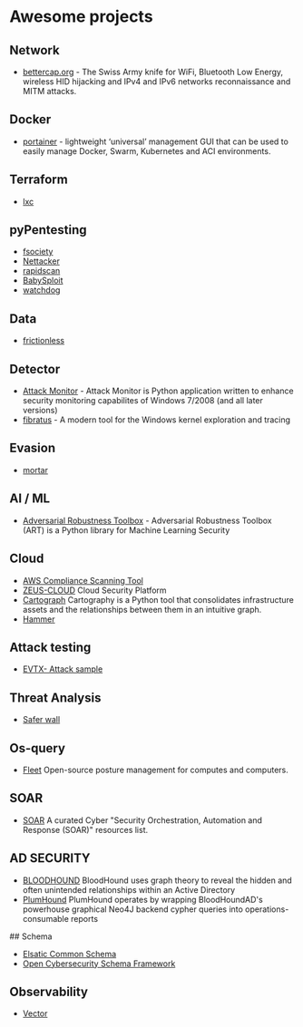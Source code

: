 # Awesome projects

## Network
- [bettercap.org](https://www.bettercap.org/) - The Swiss Army knife for WiFi, Bluetooth Low Energy, wireless HID hijacking and IPv4 and IPv6 networks reconnaissance and MITM attacks.

## Docker
- [portainer](https://github.com/portainer/portainer) - lightweight ‘universal’ management GUI that can be used to easily manage Docker, Swarm, Kubernetes and ACI environments.

## Terraform
- [lxc](https://registry.terraform.io/providers/Telmate/proxmox/latest/docs/resources/lxc)

## pyPentesting
- [fsociety](https://github.com/Manisso/fsociety)
- [Nettacker](https://github.com/OWASP/Nettacker)
- [rapidscan](https://github.com/skavngr/rapidscan/blob/master/rapidscan.py)
- [BabySploit](https://github.com/M4cs/BabySploit)
- [watchdog](https://github.com/flipkart-incubator/watchdog)

## Data
- [frictionless](https://github.com/frictionlessdata/frictionless-py)

## Detector 
- [Attack Monitor](https://github.com/yarox24/attack_monitor) - Attack Monitor is Python application written to enhance security monitoring capabilites of Windows 7/2008 (and all later versions) 
- [fibratus](https://github.com/rabbitstack/fibratus) -  A modern tool for the Windows kernel exploration and tracing 

## Evasion
- [mortar](https://github.com/0xsp-SRD/mortar)

## AI / ML 
- [Adversarial Robustness Toolbox](https://github.com/Trusted-AI/adversarial-robustness-toolbox) - Adversarial Robustness Toolbox (ART) is a Python library for Machine Learning Security

## Cloud  
- [AWS Compliance Scanning Tool]( https://github.com/turbot/steampipe-mod-aws-compliance) 
- [ZEUS-CLOUD](https://www.zeuscloud.io/) Cloud Security Platform 
- [Cartograph](https://github.com/lyft/cartography) Cartography is a Python tool that consolidates infrastructure assets and the relationships between them in an intuitive graph.
- [Hammer](https://sematext.com/blog/docker-elasticsearch-swarm/) 

## Attack testing 
- [EVTX- Attack sample](https://github.com/sbousseaden/EVTX-ATTACK-SAMPLES) 

## Threat Analysis
- [Safer wall](https://github.com/saferwall/saferwall) 

## Os-query 
- [Fleet](https://github.com/fleetdm/fleet) Open-source posture management for computes and computers. 

## SOAR 
- [SOAR](https://github.com/correlatedsecurity/Awesome-SOAR) A curated Cyber "Security Orchestration, Automation and Response (SOAR)" resources list.

## AD SECURITY 
- [BLOODHOUND](https://github.com/BloodHoundAD/BloodHound) BloodHound uses graph theory to reveal the hidden and often unintended relationships within an Active Directory
- [PlumHound](https://github.com/PlumHound/PlumHound) PlumHound operates by wrapping BloodHoundAD's powerhouse graphical Neo4J backend cypher queries into operations-consumable reports

## Schema
- [Elsatic Common Schema](https://www.elastic.co/guide/en/ecs/current/index.html)
- [Open Cybersecurity Schema Framework](https://schema.ocsf.io/)

## Observability
- [Vector](https://vector.dev/)
